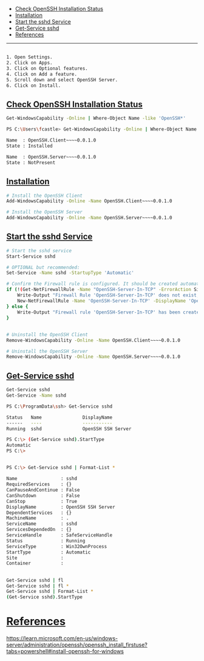 - [Check OpenSSH Installation Status](#check-openssh-installation-status)
- [Installation](#installation)
- [Start the sshd Service](#start-the-sshd-service)
- [Get-Service sshd](#get-service-sshd)
- [References](#references)

-------------------------------------------

## 
```sh
1. Open Settings.
2. Click on Apps.
3. Click on Optional features.
4. Click on Add a feature.
5. Scroll down and select OpenSSH Server.
6. Click on Install.
```

## [Check OpenSSH Installation Status](#check-openssh-installation-status)
```sh
Get-WindowsCapability -Online | Where-Object Name -like 'OpenSSH*'
```

```sh
PS C:\Users\fcastle> Get-WindowsCapability -Online | Where-Object Name -like 'OpenSSH*'

Name  : OpenSSH.Client~~~~0.0.1.0
State : Installed

Name  : OpenSSH.Server~~~~0.0.1.0
State : NotPresent
```

## [Installation](#installation)
```sh
# Install the OpenSSH Client
Add-WindowsCapability -Online -Name OpenSSH.Client~~~~0.0.1.0

# Install the OpenSSH Server
Add-WindowsCapability -Online -Name OpenSSH.Server~~~~0.0.1.0
```

## [Start the sshd Service](#start-the-sshd-service)
```sh
# Start the sshd service
Start-Service sshd

# OPTIONAL but recommended:
Set-Service -Name sshd -StartupType 'Automatic'

# Confirm the Firewall rule is configured. It should be created automatically by setup. Run the following to verify
if (!(Get-NetFirewallRule -Name "OpenSSH-Server-In-TCP" -ErrorAction SilentlyContinue | Select-Object Name, Enabled)) {
    Write-Output "Firewall Rule 'OpenSSH-Server-In-TCP' does not exist, creating it..."
    New-NetFirewallRule -Name 'OpenSSH-Server-In-TCP' -DisplayName 'OpenSSH Server (sshd)' -Enabled True -Direction Inbound -Protocol TCP -Action Allow -LocalPort 22
} else {
    Write-Output "Firewall rule 'OpenSSH-Server-In-TCP' has been created and exists."
}
```

## 
```sh
# Uninstall the OpenSSH Client
Remove-WindowsCapability -Online -Name OpenSSH.Client~~~~0.0.1.0

# Uninstall the OpenSSH Server
Remove-WindowsCapability -Online -Name OpenSSH.Server~~~~0.0.1.0
```

## [Get-Service sshd](#get-service-sshd)
```sh
Get-Service sshd
Get-Service -Name sshd
```

```sh
PS C:\ProgramData\ssh> Get-Service sshd

Status   Name               DisplayName
------   ----               -----------
Running  sshd               OpenSSH SSH Server
```

```sh
PS C:\> (Get-Service sshd).StartType
Automatic
PS C:\>
```

## 
```sh
PS C:\> Get-Service sshd | Format-List *

Name                : sshd
RequiredServices    : {}
CanPauseAndContinue : False
CanShutdown         : False
CanStop             : True
DisplayName         : OpenSSH SSH Server
DependentServices   : {}
MachineName         : .
ServiceName         : sshd
ServicesDependedOn  : {}
ServiceHandle       : SafeServiceHandle
Status              : Running
ServiceType         : Win32OwnProcess
StartType           : Automatic
Site                :
Container           :
```

## 
```sh
Get-Service sshd | fl
Get-Service sshd | fl *
Get-Service sshd | Format-List *
(Get-Service sshd).StartType
```

# [References](#references-1)

https://learn.microsoft.com/en-us/windows-server/administration/openssh/openssh_install_firstuse?tabs=powershell#install-openssh-for-windows